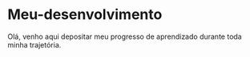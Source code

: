 # Meu-desenvolvimento
Olá, venho aqui depositar meu progresso de aprendizado durante toda minha trajetória.
